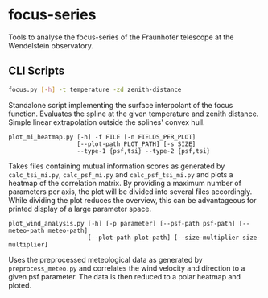 # focus-series
Tools to analyse the focus-series of the Fraunhofer telescope at the Wendelstein observatory.

## CLI Scripts
```bash
focus.py [-h] -t temperature -zd zenith-distance
```
Standalone script implementing the surface interpolant of the focus function.
Evaluates the spline at the given temperature and zenith distance.
Simple linear extrapolation outside the splines' convex hull.
```
plot_mi_heatmap.py [-h] -f FILE [-n FIELDS_PER_PLOT]
                   [--plot-path PLOT_PATH] [-s SIZE]
                   --type-1 {psf,tsi} --type-2 {psf,tsi}
```
Takes files containing mutual information scores as generated by `calc_tsi_mi.py`, `calc_psf_mi.py`
and `calc_psf_tsi_mi.py` and plots a heatmap of the correlation matrix. By providing a maximum number of parameters
per axis, the plot will be divided into several files accordingly. While dividing the plot reduces the overview, this 
can be advantageous for printed display of a large parameter space.
```
plot_wind_analysis.py [-h] [-p parameter] [--psf-path psf-path] [--meteo-path meteo-path] 
                      [--plot-path plot-path] [--size-multiplier size-multiplier]
```
Uses the preprocessed meteological data as generated by `preprocess_meteo.py` and correlates the wind velocity and direction
to a given psf parameter. The data is then reduced to a polar heatmap and ploted.

